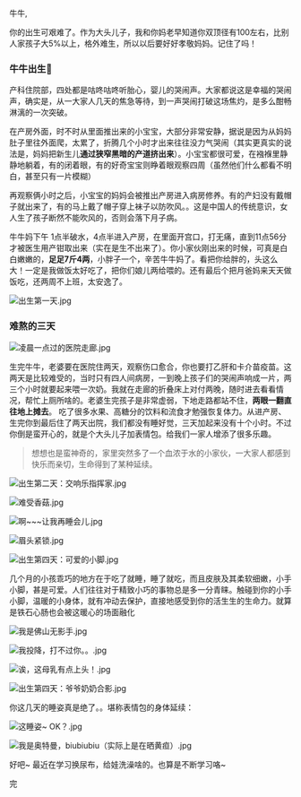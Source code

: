 

牛牛,

你的出生可艰难了。作为大头儿子，我和你妈老早知道你双顶径有100左右，比别人家孩子大5%以上，格外难生，所以以后要好好孝敬妈妈。记住了吗！
### 牛牛出生:100:

产科住院部，四处都是咕咚咕咚听胎心，婴儿的哭闹声。大家都说这是幸福的哭闹声，确实是，从一大家人几天的焦急等待，到一声哭闹打破这场焦灼，是多么酣畅淋漓的一次突破。

在产房外面，时不时从里面推出来的小宝宝，大部分非常安静，据说是因为从妈妈肚子里往外面爬，太累了，折腾几个小时才出来往往没力气哭闹（其实更真实的说法是，妈妈把新生儿**通过狭窄黑暗的产道挤出来**）。小宝宝都很可爱，在襁褓里静静地躺着，有的闭着眼，有的好奇宝宝则睁着眼观察四周（虽然他们什么都看不明白，甚至只有一片模糊）

再观察俩小时之后，小宝宝的妈妈会被推出产房进入病房修养。有的产妇没有戴帽子就出来了，有的马上戴了帽子穿上袜子以防吹风。。这是中国人的传统意识，女人生了孩子断然不能吹风的，否则会落下月子病。

牛牛妈下午 1点半破水，4点半进入产房，在里面开宫口，打无痛，直到11点56分才被医生用产钳取出来（实在是生不出来了）。你小家伙刚出来的时候，可真是白白嫩嫩的，**足足7斤4两**，小胖子一个，辛苦牛牛妈了。看把你给胖的，头这么大！一定是我做饭太好吃了，把你们娘儿两给喂的。还有最后个把月爸妈来天天做饭吃，还两周不上班，太安逸了。

![出生第一天.jpg](https://upload-images.jianshu.io/upload_images/1950967-5c2c5614b8565bbb.jpg?imageMogr2/auto-orient/strip%7CimageView2/2/w/1240)


### 难熬的三天

![凌晨一点过的医院走廊.jpg](https://upload-images.jianshu.io/upload_images/1950967-afb3b211bf28609a.jpg?imageMogr2/auto-orient/strip%7CimageView2/2/w/1240)

生完牛牛，老婆要在医院住两天，观察伤口愈合，你也要打乙肝和卡介苗疫苗。这两天是比较难受的，当时只有四人间病房，一到晚上孩子们的哭闹声响成一片，两三个小时就要起来喂一次奶。我就在走廊的折叠床上对付两晚，随时进去看看情况，帮忙上厕所啥的。老婆生完孩子是非常虚弱，下地走路都站不住，**两眼一翻直往地上摊去**。
吃了很多水果、高糖分的饮料和流食才勉强恢复体力。从进产房、生完你到最后住了两天出院，我们都没有睡好觉，三天加起来没有十个小时。不过你倒是蛮开心的，就是个大头儿子加表情包。给我们一家人增添了很多乐趣。

> 想想也是蛮神奇的，家里突然多了一个血浓于水的小家伙，一大家人都感到快乐而亲切，生命得到了某种延续。

![出生第二天：交响乐指挥家.jpg](https://upload-images.jianshu.io/upload_images/1950967-0a3ef938c4c58602.jpg?imageMogr2/auto-orient/strip%7CimageView2/2/w/1240)

![难受香菇.jpg](https://upload-images.jianshu.io/upload_images/1950967-4f3892514c68b12d.jpg?imageMogr2/auto-orient/strip%7CimageView2/2/w/1240)

![啊~~~让我再睡会儿.jpg](https://upload-images.jianshu.io/upload_images/1950967-676227ffe98d4b26.jpg?imageMogr2/auto-orient/strip%7CimageView2/2/w/1240)

![眉头紧锁.jpg](https://upload-images.jianshu.io/upload_images/1950967-a0016b1d00bb54cc.jpg?imageMogr2/auto-orient/strip%7CimageView2/2/w/1240)

![出生第四天：可爱的小脚.jpg](https://upload-images.jianshu.io/upload_images/1950967-910c6da672945403.jpg?imageMogr2/auto-orient/strip%7CimageView2/2/w/1240)

几个月的小孩乖巧的地方在于吃了就睡，睡了就吃，而且皮肤及其柔软细嫩，小手小脚，甚是可爱。人们往往对于精致小巧的事物总是多一分青睐。触碰到你的小手小脚，温暖的小身体，就有冲动去保护，直接地感受到你的活生生的生命力。就算是铁石心肠也会被这暖心的场面融化

![我是佛山无影手.jpg](https://upload-images.jianshu.io/upload_images/1950967-0c8310cfa0ac6767.jpg?imageMogr2/auto-orient/strip%7CimageView2/2/w/1240)

![我投降，打不过你。。.jpg](https://upload-images.jianshu.io/upload_images/1950967-a7936f31cac06d8d.jpg?imageMogr2/auto-orient/strip%7CimageView2/2/w/1240)

![诶，这母乳有点上头！.jpg](https://upload-images.jianshu.io/upload_images/1950967-7b63388cf05227b6.jpg?imageMogr2/auto-orient/strip%7CimageView2/2/w/1240)

![出生第四天：爷爷奶奶合影.jpg](https://upload-images.jianshu.io/upload_images/1950967-623da408e14ae097.jpg?imageMogr2/auto-orient/strip%7CimageView2/2/w/1240)

你这几天的睡姿真是绝了。。堪称表情包的身体延续：

![这睡姿~ OK？.jpg](https://upload-images.jianshu.io/upload_images/1950967-3db56f5bc22fdeda.jpg?imageMogr2/auto-orient/strip%7CimageView2/2/w/1240)

![我是奥特曼，biubiubiu（实际上是在晒黄疸）.jpg](https://upload-images.jianshu.io/upload_images/1950967-293b3dc40754a6e8.jpg?imageMogr2/auto-orient/strip%7CimageView2/2/w/1240)

好吧~ 最近在学习换尿布，给娃洗澡啥的。也算是不断学习咯~

完

